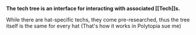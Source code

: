 **The tech tree is an interface for interacting with associated [[Tech]]s.**

While there are hat-specific techs, they come pre-researched, thus the tree itself is the same for every hat (That's how it works in Polytopia sue me)

